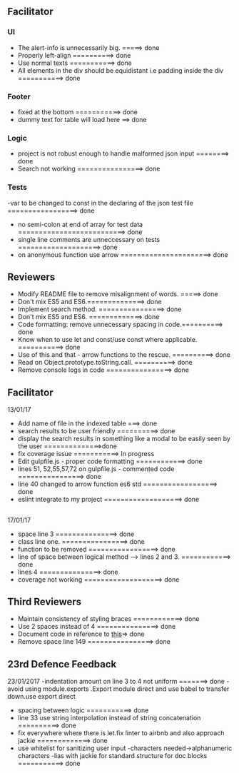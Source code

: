 ## Facilitator

### UI 
- The alert-info is unnecessarily big. =====> done
- Properly left-align ==========> done
- Use normal texts  ===========> done 
- All elements in the div should be equidistant i.e padding inside the div ===========> done

### Footer 
- fixed at the bottom ===========> done 
- dummy text for table will load here  ==> done

### Logic 
- project is not robust enough to handle malformed json input ========> done
- Search not working ================> done

### Tests

-var to be changed to const in the declaring of the json test file  =================> done
- no semi-colon at end of array for test data ==========================> done
- single line comments are unneccessary on tests ====================> done
- on anonymous function use arrow  ======================> done

## Reviewers

- Modify README file to remove misalignment of words.    =====> done
- Don't mix ES5 and ES6.==============> done
- Implement search method. ================> done
- Don't mix ES5 and ES6. =============> done
- Code formatting: remove unnecessary spacing in code.==========> done
- Know when to use let and const/use const where applicable. ===========> done
- Use of this and that - arrow functions to the rescue. ==========> done
- Read on Object.prototype.toString.call. ==========> done
- Remove console logs in code ================> done

## Facilitator
13/01/17
- Add name of file in the indexed table ===> done
- search results to be user friendly ==========> done
- display the search results in something like a modal to be easily seen by the user  ==============>done
- fix coverage issue ===========> In progress
- Edit gulpfile.js - proper code formatting  ============> done
- lines 51, 52,55,57,72 on gulpfile.js - commented code  ================> done
- line 40 changed to arrow function es6 std ==================> done
- eslint integrate to my project ===================> done


## 
17/01/17
- space line 3  ===============> done
- class line one. ================> done
- function to be removed  =================> done
- line of space between logical method --> lines 2 and 3. ============> done 
- lines 4  ===============> done
- coverage not working ===================> done

## Third Reviewers
- Maintain consistency of styling braces ============> done
- Use 2 spaces instead of 4 ===============> done
- Document code in reference to <a href="http://usejsdoc.org/howto-es2015-classes.html">this</a>=> done
- Remove space line 149 ================> done


## 23rd Defence Feedback
23/01/2017
-indentation amount on line 3 to 4 not uniform =======> done
-avoid using module.exports .Export module direct and use babel to transfer down.use export direct
- spacing between logic ===========> done
- line 33 use string interpolation instead of string concatenation  ==========> done
- fix everywhere where there is let.fix linter to airbnb and also approach jackie =============> done
- use whitelist for sanitizing user input
-characters needed->alphanumeric characters
-lias with jackie for standard structure for doc blocks ===========> done